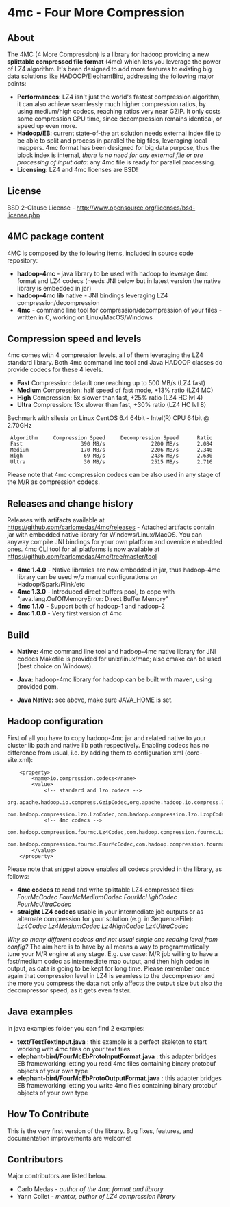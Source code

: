 # 4mc - Four More Compression

## About

The 4MC (4 More Compression) is a library for hadoop providing a new **splittable compressed file format** (4mc) which lets you leverage the power of LZ4 algorithm. It's been designed to add more features to existing big data solutions like HADOOP/ElephantBird, addressing the following major points:
* **Performances**: LZ4 isn't just the world's fastest compression algorithm, it can also achieve seamlessly much higher compression ratios, by using medium/high codecs, reaching ratios very near GZIP. It only costs some compression CPU time, since decompression remains identical, or speed up even more.
* **Hadoop/EB**: current state-of-the art solution needs external index file to be able to split and process in parallel the big files, leveraging local mappers. 4mc format has been designed for big data purpose, thus the block index is internal, *there is no need for any external file or pre processing of input data*: any 4mc file is ready for parallel processing.
* **Licensing**: LZ4 and 4mc licenses are BSD!

## License

BSD 2-Clause License - http://www.opensource.org/licenses/bsd-license.php

## 4MC package content

4MC is composed by the following items, included in source code repository:
* **hadoop-4mc** - java library to be used with hadoop to leverage 4mc format and LZ4 codecs (needs JNI below but in latest version the native library is embedded in jar)
* **hadoop-4mc lib** native - JNI bindings leveraging LZ4 compression/decompression
* **4mc** - command line tool for compression/decompression of your files - written in C, working on Linux/MacOS/Windows

## Compression speed and levels

4mc comes with 4 compression levels, all of them leveraging the LZ4 standard library. Both 4mc command line tool and Java HADOOP classes do provide codecs for these 4 levels.
* **Fast** Compression: default one reaching up to 500 MB/s (LZ4 fast)
* **Medium** Compression: half speed of fast mode, +13% ratio (LZ4 MC)
* **High** Compression: 5x slower than fast, +25% ratio (LZ4 HC lvl 4)
* **Ultra** Compression: 13x slower than fast, +30% ratio (LZ4 HC lvl 8) 

Bechmark with silesia on Linux CentOS 6.4 64bit - Intel(R) CPU 64bit @ 2.70GHz
```
 Algorithm     Compression Speed     Decompression Speed      Ratio
 Fast                   390 MB/s               2200 MB/s      2.084
 Medium                 170 MB/s               2206 MB/s      2.340
 High                    69 MB/s               2436 MB/s      2.630
 Ultra                   30 MB/s               2515 MB/s      2.716
```
Please note that 4mc compression codecs can be also used in any stage of the M/R as compression codecs.

## Releases and change history
Releases with artifacts available at https://github.com/carlomedas/4mc/releases - Attached artifacts contain jar with embedded native library for Windows/Linux/MacOS. You can anyway compile JNI bindings for your own platform and override embedded ones.
4mc CLI tool for all platforms is now available at https://github.com/carlomedas/4mc/tree/master/tool
* **4mc 1.4.0** - Native libraries are now embedded in jar, thus hadoop-4mc library can be used w/o manual configurations on Hadoop/Spark/Flink/etc
* **4mc 1.3.0** - Introduced direct buffers pool, to cope with "java.lang.OufOfMemoryError: Direct Buffer Memory"
* **4mc 1.1.0** - Support both of hadoop-1 and hadoop-2
* **4mc 1.0.0** - Very first version of 4mc

## Build

* **Native:** 4mc command line tool and hadoop-4mc native library for JNI codecs
  Makefile is provided for unix/linux/mac; also cmake can be used (best choice on Windows).

* **Java:** hadoop-4mc library for hadoop can be built with maven, using provided pom.
* **Java Native:** see above, make sure JAVA_HOME is set.

## Hadoop configuration

First of all you have to copy hadoop-4mc jar and related native to your cluster lib path and native lib path respectively.
Enabling codecs has no difference from usual, i.e. by adding them to configuration xml (core-site.xml):
```
	<property>
        <name>io.compression.codecs</name>
        <value>
			<!-- standard and lzo codecs -->
			org.apache.hadoop.io.compress.GzipCodec,org.apache.hadoop.io.compress.DefaultCodec,org.apache.hadoop.io.compress.BZip2Codec,
			com.hadoop.compression.lzo.LzoCodec,com.hadoop.compression.lzo.LzopCodec,
			<!-- 4mc codecs -->
			com.hadoop.compression.fourmc.Lz4Codec,com.hadoop.compression.fourmc.Lz4MediumCodec,com.hadoop.compression.fourmc.Lz4HighCodec,com.hadoop.compression.fourmc.Lz4UltraCodec,
			com.hadoop.compression.fourmc.FourMcCodec,com.hadoop.compression.fourmc.FourMcMediumCodec,com.hadoop.compression.fourmc.FourMcHighCodec,com.hadoop.compression.fourmc.FourMcUltraCodec
		</value>
    </property>
```

Please note that snippet above enables all codecs provided in the library, as follows:
* **4mc codecs** to read and write splittable LZ4 compressed files: *FourMcCodec FourMcMediumCodec FourMcHighCodec FourMcUltraCodec*
* **straight LZ4 codecs** usable in your intermediate job outputs or as alternate compression for your solution (e.g. in SequenceFile): *Lz4Codec Lz4MediumCodec Lz4HighCodec Lz4UltraCodec*

*Why so many different codecs and not usual single one reading level from config?*
The aim here is to have by all means a way to programmatically tune your M/R engine at any stage.
E.g. use case: M/R job willing to have a fast/medium codec as intermediate map output, and then high codec in output, as data is going to be kept for long time.
Please remember once again that compression level in LZ4 is seamless to the decompressor and the more you compress the data not only affects the output size but also the decompressor speed, as it gets even faster.

## Java examples

In java examples folder you can find 2 examples:
* **text/TestTextInput.java** : this example is a perfect skeleton to start working with 4mc files on your text files
* **elephant-bird/FourMcEbProtoInputFormat.java** : this adapter bridges EB frameworking letting you read 4mc files containing binary protobuf objects of your own type
* **elephant-bird/FourMcEbProtoOutputFormat.java** : this adapter bridges EB frameworking letting you write 4mc files containing binary protobuf objects of your own type

## How To Contribute

This is the very first version of the library. Bug fixes, features, and documentation improvements are welcome!

## Contributors

Major contributors are listed below.

* Carlo Medas - *author of the 4mc format and library*
* Yann Collet - *mentor, author of LZ4 compression library*
